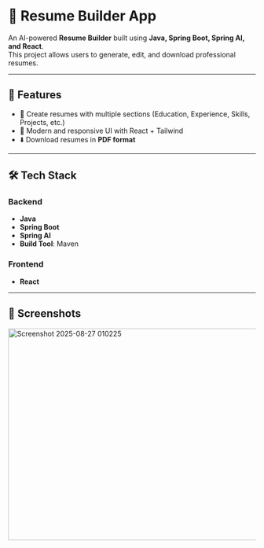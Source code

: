 # 📄 Resume Builder App  

An AI-powered **Resume Builder** built using **Java, Spring Boot, Spring AI, and React**.  
This project allows users to generate, edit, and download professional resumes.

---

## 🚀 Features  
- 📝 Create resumes with multiple sections (Education, Experience, Skills, Projects, etc.)   
- 🎨 Modern and responsive UI with React + Tailwind  
- ⬇️ Download resumes in **PDF format**  

---

## 🛠️ Tech Stack  

### Backend  
- **Java**  
- **Spring Boot**
- **Spring AI**
- **Build Tool**: Maven 

### Frontend  
- **React**   

---

## 📸 Screenshots

<img width="947" height="431" alt="Screenshot 2025-08-27 010225" src="https://github.com/user-attachments/assets/186b3421-709b-48fe-a4a8-cc9f01f5a6e1" />


